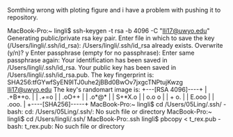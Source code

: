 Somthing wrong with ploting figure and i have a problem with pushing it to repository.



MacBook-Pro:~ lingli$ ssh-keygen -t rsa -b 4096 -C "lli17@uwyo.edu"
Generating public/private rsa key pair.
Enter file in which to save the key (/Users/lingli/.ssh/id_rsa): 
/Users/lingli/.ssh/id_rsa already exists.
Overwrite (y/n)? y
Enter passphrase (empty for no passphrase): 
Enter same passphrase again: 
Your identification has been saved in /Users/lingli/.ssh/id_rsa.
Your public key has been saved in /Users/lingli/.ssh/id_rsa.pub.
The key fingerprint is:
SHA256:tfGYwfSyEN9ITJ0uhe2jBBd0BwOv7jxgcTNPtujKwzg lli17@uwyo.edu
The key's randomart image is:
+---[RSA 4096]----+
|        .+B*+o.  |
|        .*+*=o   |
|        .oO++    |
|        .o*@*    |
|        S+*X.o   |
|        o.o o    |
|       + o.      |
|      E.ooo      |
|       .ooo.     |
+----[SHA256]-----+
MacBook-Pro:~ lingli$ cd /Users/05Ling/.ssh/
-bash: cd: /Users/05Ling/.ssh/: No such file or directory
MacBook-Pro:~ lingli$ cd /Users/lingli/.ssh/
MacBook-Pro:.ssh lingli$ pbcopy < t_rex.pub
-bash: t_rex.pub: No such file or directory
